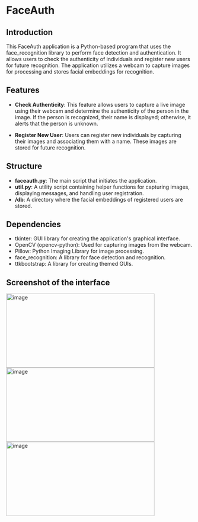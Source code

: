 # FaceAuth

## Introduction
This FaceAuth application is a Python-based program that uses the face_recognition library to perform face detection and authentication. It allows users to check the authenticity of individuals and register new users for future recognition. The application utilizes a webcam to capture images for processing and stores facial embeddings for recognition.

## Features
- **Check Authenticity**: This feature allows users to capture a live image using their webcam and determine the authenticity of the person in the image. If the person is recognized, their name is displayed; otherwise, it alerts that the person is unknown.

- **Register New User**: Users can register new individuals by capturing their images and associating them with a name. These images are stored for future recognition.

## Structure
- **faceauth.py**: The main script that initiates the application.
- **util.py**: A utility script containing helper functions for capturing images, displaying messages, and handling user registration.
- **/db**: A directory where the facial embeddings of registered users are stored.

## Dependencies
- tkinter: GUI library for creating the application's graphical interface.
- OpenCV (opencv-python): Used for capturing images from the webcam.
- Pillow: Python Imaging Library for image processing.
- face_recognition: A library for face detection and recognition.
- ttkbootstrap: A library for creating themed GUIs.

## Screenshot of the interface
<img src="https://github.com/Noor291/FaceAuth/assets/78134535/1e6a3f46-9994-4457-8c59-55c08a7e2112" alt="image" height="200" width="400">
<img src="https://github.com/Noor291/FaceAuth/assets/78134535/7a8ed6e8-c8df-40e3-9fe9-5b2942dc5d08" alt="image" height="200" width="400">
<img src="https://github.com/Noor291/FaceAuth/assets/78134535/6001ea4d-98c8-4833-b63a-359a504dcd5e" alt="image" height="200" width="400">


